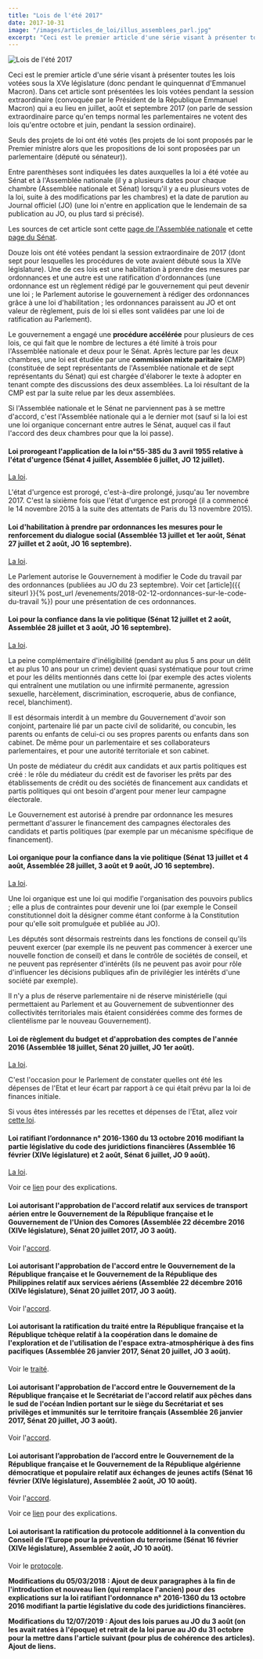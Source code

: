 ```yaml
---
title: "Lois de l'été 2017"
date: 2017-10-31
image: "/images/articles_de_loi/illus_assemblees_parl.jpg"
excerpt: "Ceci est le premier article d'une série visant à présenter toutes les lois votées sous la XVe législature (donc pendant le quinquennat d'Emmanuel Macron). Dans cet article sont présentées les lois votées pendant la session extraordinaire (convoquée par le Président de la République Emmanuel Macron) qui a eu lieu en juillet, août et septembre 2017 (on parle de session extraordinaire parce qu'en temps normal les parlementaires ne votent des lois qu'entre octobre et juin, pendant la session ordinaire)."
---
```


![Lois de l'été 2017](/images/articles_de_loi/illus_assemblees_parl.jpg)

Ceci est le premier article d'une série visant à présenter toutes les lois votées sous la XVe législature (donc pendant le quinquennat d'Emmanuel Macron). Dans cet article sont présentées les lois votées pendant la session extraordinaire (convoquée par le Président de la République Emmanuel Macron) qui a eu lieu en juillet, août et septembre 2017 (on parle de session extraordinaire parce qu'en temps normal les parlementaires ne votent des lois qu'entre octobre et juin, pendant la session ordinaire).

Seuls des projets de loi ont été votés (les projets de loi sont proposés par le Premier ministre alors que les propositions de loi sont proposées par un parlementaire (député ou sénateur)).

Entre parenthèses sont indiquées les dates auxquelles la loi a été votée au Sénat et à l'Assemblée nationale (il y a plusieurs dates pour chaque chambre (Assemblée nationale et Sénat) lorsqu'il y a eu plusieurs votes de la loi, suite à des modifications par les chambres) et la date de parution au Journal officiel (JO) (une loi n'entre en application que le lendemain de sa publication au JO, ou plus tard si précisé).

Les sources de cet article sont cette [page de l'Assemblée nationale](http://www2.assemblee-nationale.fr/documents/liste/%28type%29/ta) et cette [page du Sénat](http://www.senat.fr/leg/index.html).

Douze lois ont été votées pendant la session extraordinaire de 2017 (dont sept pour lesquelles les procédures de vote avaient débuté sous la XIVe législature). Une de ces lois est une habilitation à prendre des mesures par ordonnances et une autre est une ratification d'ordonnances (une ordonnance est un règlement rédigé par le gouvernement qui peut devenir une loi ; le Parlement autorise le gouvernement à rédiger des ordonnances grâce à une loi d'habilitation ; les ordonnances paraissent au JO et ont valeur de règlement, puis de loi si elles sont validées par une loi de ratification au Parlement).

Le gouvernement a engagé une **procédure accélérée** pour plusieurs de ces lois, ce qui fait que le nombre de lectures a été limité à trois pour l'Assemblée nationale et deux pour le Sénat. Après lecture par les deux chambres, une loi est étudiée par une **commission mixte paritaire** (CMP) (constituée de sept représentants de l'Assemblée nationale et de sept représentants du Sénat) qui est chargée d'élaborer le texte à adopter en tenant compte des discussions des deux assemblées. La loi résultant de la CMP est par la suite relue par les deux assemblées.

Si l'Assemblée nationale et le Sénat ne parviennent pas à se mettre d'accord, c'est l'Assemblée nationale qui a le dernier mot (sauf si la loi est une loi organique concernant entre autres le Sénat, auquel cas il faut l'accord des deux chambres pour que la loi passe).

#### Loi prorogeant l'application de la loi n°55-385 du 3 avril 1955 relative à l'état d'urgence (Sénat 4 juillet, Assemblée 6 juillet, JO 12 juillet). ####

[La loi](https://www.legifrance.gouv.fr/affichTexte.do?dateTexte=&categorieLien=id&cidTexte=JORFTEXT000035168168&fastPos=135&fastReqId=1868243855&oldAction=rechExpTexteJorf).

L'état d'urgence est prorogé, c'est-à-dire prolongé, jusqu'au 1er novembre 2017.
C'est la sixième fois que l'état d'urgence est prorogé (il a commencé le 14 novembre 2015 à la suite des attentats de Paris du 13 novembre 2015).

#### Loi d'habilitation à prendre par ordonnances les mesures pour le renforcement du dialogue social (Assemblée 13 juillet et 1er août, Sénat 27 juillet et 2 août, JO 16 septembre). ####

[La loi](https://www.legifrance.gouv.fr/affichTexte.do?dateTexte=&categorieLien=id&cidTexte=JORFTEXT000035568022&fastPos=124&fastReqId=1868243855&oldAction=rechExpTexteJorf).

Le Parlement autorise le Gouvernement à modifier le Code du travail par des ordonnances (publiées au JO du 23 septembre). Voir cet [article]({{ siteurl }}{% post_url /evenements/2018-02-12-ordonnances-sur-le-code-du-travail %}) pour une présentation de ces ordonnances.

#### Loi pour la confiance dans la vie politique (Sénat 12 juillet et 2 août, Assemblée 28 juillet et 3 août, JO 16 septembre). ####

[La loi](https://www.legifrance.gouv.fr/affichTexte.do?dateTexte=&categorieLien=id&cidTexte=JORFTEXT000035567974&fastPos=125&fastReqId=1868243855&oldAction=rechExpTexteJorf).

La peine complémentaire d'inéligibilité (pendant au plus 5 ans pour un délit et au plus 10 ans pour un crime) devient quasi systématique pour tout crime et pour les délits mentionnés dans cette loi (par exemple des actes violents qui entraînent une mutilation ou une infirmité permanente, agression sexuelle, harcèlement, discrimination, escroquerie, abus de confiance, recel, blanchiment).

Il est désormais interdit à un membre du Gouvernement d'avoir son conjoint, partenaire lié par un pacte civil de solidarité, ou concubin, les parents ou enfants de celui-ci ou ses propres parents ou enfants dans son cabinet. De même pour un parlementaire et ses collaborateurs parlementaires, et pour une autorité territoriale et son cabinet.

Un poste de médiateur du crédit aux candidats et aux partis politiques est créé : le rôle du médiateur du crédit est de favoriser les prêts par des établissements de crédit ou des sociétés de financement aux candidats et partis politiques qui ont besoin d'argent pour mener leur campagne électorale.

Le Gouvernement est autorisé à prendre par ordonnance les mesures permettant d'assurer le financement des campagnes électorales des candidats et partis politiques (par exemple par un mécanisme spécifique de financement).

#### Loi organique pour la confiance dans la vie politique (Sénat 13 juillet et 4 août, Assemblée 28 juillet, 3 août et 9 août, JO 16 septembre). ####

[La loi](https://www.legifrance.gouv.fr/affichTexte.do?dateTexte=&categorieLien=id&cidTexte=JORFTEXT000035567936&fastPos=126&fastReqId=1868243855&oldAction=rechExpTexteJorf).

Une loi organique est une loi qui modifie l'organisation des pouvoirs publics ; elle a plus de contraintes pour devenir une loi (par exemple le Conseil constitutionnel doit la désigner comme étant conforme à la Constitution pour qu'elle soit promulguée et publiée au JO).

Les députés sont désormais restreints dans les fonctions de conseil qu'ils peuvent exercer (par exemple ils ne peuvent pas commencer à exercer une nouvelle fonction de conseil) et dans le contrôle de sociétés de conseil, et ne peuvent pas représenter d'intérêts (ils ne peuvent pas avoir pour rôle d'influencer les décisions publiques afin de privilégier les intérêts d'une société par exemple).

Il n'y a plus de réserve parlementaire ni de réserve ministérielle (qui permettaient au Parlement et au Gouvernement de subventionner des collectivités territoriales mais étaient considérées comme des formes de clientélisme par le nouveau Gouvernement).

#### Loi de règlement du budget et d'approbation des comptes de l'année 2016 (Assemblée 18 juillet, Sénat 20 juillet, JO 1er août). ####

[La loi](https://www.legifrance.gouv.fr/affichTexte.do?dateTexte=&categorieLien=id&cidTexte=JORFTEXT000035328894&fastPos=134&fastReqId=1868243855&oldAction=rechExpTexteJorf).

C'est l'occasion pour le Parlement de constater quelles ont été les dépenses de l'Etat et leur écart par rapport à ce qui était prévu par la loi de finances initiale.

Si vous êtes intéressés par les recettes et dépenses de l'Etat, allez voir [cette loi](http://www2.assemblee-nationale.fr/documents/notice/15/ta/ta0003/index/ta).

#### Loi ratifiant l’ordonnance n° 2016-1360 du 13 octobre 2016 modifiant la partie législative du code des juridictions financières (Assemblée 16 février (XIVe législature) et 2 août, Sénat 6 juillet, JO 9 août). ####

[La loi](https://www.legifrance.gouv.fr/affichTexte.do?dateTexte=&categorieLien=id&cidTexte=JORFTEXT000035388280&fastPos=129&fastReqId=1868243855&oldAction=rechExpTexteJorf).

Voir ce [lien](http://www.assemblee-nationale.fr/15/dossiers/ratification_ordonnance_2016-1360.asp#ECRCM) pour des explications. 

#### Loi autorisant l'approbation de l'accord relatif aux services de transport aérien entre le Gouvernement de la République française et le Gouvernement de l'Union des Comores (Assemblée 22 décembre 2016 (XIVe législature), Sénat 20 juillet 2017, JO 3 août). ####

Voir l'[accord](http://www.assemblee-nationale.fr/14/pdf/projets/pl3384-ai.pdf).

#### Loi autorisant l'approbation de l'accord entre le Gouvernement de la République française et le Gouvernement de la République des Philippines relatif aux services aériens (Assemblée 22 décembre 2016 (XIVe législature), Sénat 20 juillet 2017, JO 3 août). ####

Voir l'[accord](http://www.assemblee-nationale.fr/14/pdf/projets/pl3383-ai.pdf).

#### Loi autorisant la ratification du traité entre la République française et la République tchèque relatif à la coopération dans le domaine de l'exploration et de l'utilisation de l'espace extra-atmosphérique à des fins pacifiques (Assemblée 26 janvier 2017, Sénat 20 juillet, JO 3 août). ####

Voir le [traité](http://www.assemblee-nationale.fr/14/pdf/projets/pl3906-ai.pdf).

#### Loi autorisant l'approbation de l'accord entre le Gouvernement de la République française et le Secrétariat de l'accord relatif aux pêches dans le sud de l'océan Indien portant sur le siège du Secrétariat et ses privilèges et immunités sur le territoire français  (Assemblée 26 janvier 2017, Sénat 20 juillet, JO 3 août). ####

Voir l'[accord](http://www.assemblee-nationale.fr/14/pdf/projets/pl4246-ai.pdf).

#### Loi autorisant l’approbation de l’accord entre le Gouvernement de la République française et le Gouvernement de la République algérienne démocratique et populaire relatif aux échanges de jeunes actifs (Sénat 16 février (XIVe législature), Assemblée 2 août, JO 10 août). ####

Voir l'[accord](http://www.assemblee-nationale.fr/14/pdf/projets/pl4517-ai.pdf).

Voir ce [lien](http://www.gouvernement.fr/conseil-des-ministres/2016-10-26/accord-entre-la-france-et-l-algerie-relatif-aux-echanges-de-) pour des explications.

#### Loi autorisant la ratification du protocole additionnel à la convention du Conseil de l’Europe pour la prévention du terrorisme (Sénat 16 février (XIVe législature), Assemblée 2 août, JO 10 août). ####

Voir le [protocole](https://rm.coe.int/168047c5eb).

**Modifications du 05/03/2018 : Ajout de deux paragraphes à la fin de l'introduction et nouveau lien (qui remplace l'ancien) pour des explications sur la loi ratifiant l'ordonnance n° 2016-1360 du 13 octobre 2016 modifiant la partie législative du code des juridictions financières.**

**Modifications du 12/07/2019 : Ajout des lois parues au JO du 3 août (on les avait ratées à l'époque) et retrait de la loi parue au JO du 31 octobre pour la mettre dans l'article suivant (pour plus de cohérence des articles). Ajout de liens.**

